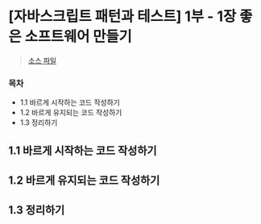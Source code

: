 # [자바스크립트 패턴과 테스트] 1부 - 1장 좋은 소프트웨어 만들기

> [소스 파일](https://github.com/gilbutITbook/006844)



### 목차

- 1.1 바르게 시작하는 코드 작성하기
- 1.2 바르게 유지되는 코드 작성하기
- 1.3 정리하기



## 1.1 바르게 시작하는 코드 작성하기

## 1.2 바르게 유지되는 코드 작성하기

## 1.3 정리하기







